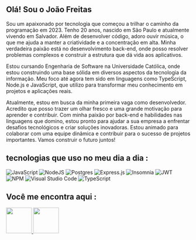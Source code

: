 ## Olá! Sou o João Freitas

Sou um apaixonado por tecnologia que começou a trilhar o caminho da programação em 2023. Tenho 20 anos, nascido em São Paulo e atualmente vivendo em Salvador. Além de desenvolver código, adoro ouvir música, o que me ajuda a manter a criatividade e a concentração em alta. Minha verdadeira paixão está no desenvolvimento back-end, onde posso resolver problemas complexos e construir a estrutura que dá vida aos aplicativos.

Estou cursando Engenharia de Software na Universidade Católica, onde estou construindo uma base sólida em diversos aspectos da tecnologia da informação. Meu foco até agora tem sido em linguagens como TypeScript, Node.js e JavaScript, que utilizo para transformar meu conhecimento em projetos e aplicações reais.

Atualmente, estou em busca da minha primeira vaga como desenvolvedor. Acredito que posso trazer um olhar fresco e uma grande motivação para aprender e contribuir. Com minha paixão por back-end e habilidades nas linguagens que domino, estou pronto para ajudar a sua empresa a enfrentar desafios tecnológicos e criar soluções inovadoras. Estou animado para colaborar com uma equipe dinâmica e contribuir para o sucesso de projetos importantes. Vamos construir o futuro juntos!

## tecnologias que uso no meu dia a dia : 
![JavaScript](https://img.shields.io/badge/javascript-%23323330.svg?style=for-the-badge&logo=javascript&logoColor=%23F7DF1E)
![NodeJS](https://img.shields.io/badge/node.js-6DA55F?style=for-the-badge&logo=node.js&logoColor=white)
![Postgres](https://img.shields.io/badge/postgres-%23316192.svg?style=for-the-badge&logo=postgresql&logoColor=white)
![Express.js](https://img.shields.io/badge/express.js-%23404d59.svg?style=for-the-badge&logo=express&logoColor=%2361DAFB)
![Insomnia](https://img.shields.io/badge/Insomnia-black?style=for-the-badge&logo=insomnia&logoColor=5849BE)
![JWT](https://img.shields.io/badge/JWT-black?style=for-the-badge&logo=JSON%20web%20tokens)
![NPM](https://img.shields.io/badge/NPM-%23000000.svg?style=for-the-badge&logo=npm&logoColor=white)
![Visual Studio Code](https://img.shields.io/badge/Visual%20Studio%20Code-0078d7.svg?style=for-the-badge&logo=visual-studio-code&logoColor=white)
![TypeScript](https://img.shields.io/badge/typescript-%23007ACC.svg?style=for-the-badge&logo=typescript&logoColor=white)

## Você me encontra aqui : 
<a target="_blank" href="https://www.linkedin.com/in/jo%C3%A3o-freitas-597216286/"> 
<img src ="https://images-profiles.s3.us-west-004.backblazeb2.com/link-1.png" style="width:70px"/> 
</a>
<a target="_blank" href="mailto:joaodacf@gmail.com"> 
<img src ="https://images-profiles.s3.us-west-004.backblazeb2.com/mail-1.png" style="width:70px"/> 
</a>
